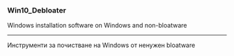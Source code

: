 ### Win10_Debloater


Windows installation software on Windows and non-bloatware 

---

Инструменти за почистване на Windows от ненужен bloatware
